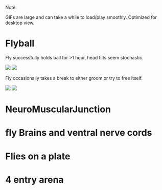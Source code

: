 Note: 

GIFs are large and can take a while to load/play smoothly. 
Optimized for desktop view.

# Flyball

Fly successfully holds ball for >1 hour, head tilts seem stochastic.

![](/Images/fromup.GIF)
![](/Images/fromside.GIF)

Fly occasionally takes a break to either groom or try to free itself.

![](/Images/groomup.GIF)
![](/Images/groom.GIF)


# NeuroMuscularJunction

# fly Brains and ventral nerve cords

# Flies on a plate

# 4 entry arena
